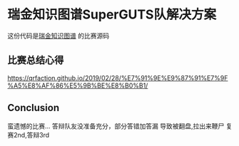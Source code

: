 # 瑞金知识图谱SuperGUTS队解决方案
 这份代码是[瑞金知识图谱](https://tianchi.aliyun.com/competition/entrance/231687/rankingList) 的比赛源码

## 比赛总结心得
https://qrfaction.github.io/2019/02/28/%E7%91%9E%E9%87%91%E7%9F%A5%E8%AF%86%E5%9B%BE%E8%B0%B1/

## Conclusion
蛮遗憾的比赛...
<er>
答辩队友没准备充分，部分答错加答漏
<er>
导致被翻盘,拉出来鞭尸
<er>
复赛2nd,答辩3rd



